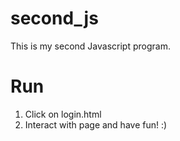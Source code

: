 # second_js
This is my second Javascript program.

# Run
1. Click on login.html
2. Interact with page and have fun! :)
